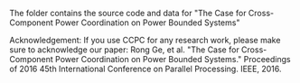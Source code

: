 The folder contains the source code and data for "The Case for Cross-Component Power Coordination on Power Bounded Systems"

Acknowledgement:
If you use CCPC for any research work, please make sure to acknowledge our paper: Rong Ge, et al. "The Case for Cross-Component Power Coordination on Power Bounded Systems." Proceedings of 2016 45th International Conference on Parallel Processing. IEEE, 2016.
